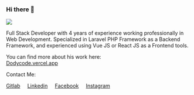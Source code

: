 ### Hi there 👋

![](https://hitx.vercel.app/counter/?id=https://github.com/dodycode/dodycode&t=github%20views)

Full Stack Developer with 4 years of experience working professionally in Web Development. Specialized in Laravel PHP Framework as a Backend Framework, and experienced using Vue JS or React JS as a Frontend tools.

You can find more about his work here:<br />
[Dodycode.vercel.app](https://dodycode.vercel.app)

Contact Me:

[Gitlab](https://gitlab.com/kirizu336) &nbsp; &nbsp; [Linkedin](https://www.linkedin.com/in/dodycode/) &nbsp; &nbsp; [Facebook](https://facebook.com/prasdody) &nbsp; &nbsp; [Instagram](https://www.instagram.com/__dodypras/)

<!-- <a href="https://github.com/dodycode?tab=repositories"><img alt="Dodycode Activity Graph" src="https://github-readme-stats.vercel.app/api/top-langs/?username=dodycode&theme=prussian&langs_count=6&layout=compact" /></a> -->

